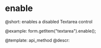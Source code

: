 enable
=============

@short: enables a disabled Textarea control





@example:
form.getItem("textarea").enable();


@template: api_method
@descr:


